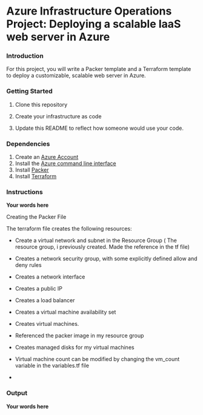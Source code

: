 # Azure Infrastructure Operations Project: Deploying a scalable IaaS web server in Azure

### Introduction
For this project, you will write a Packer template and a Terraform template to deploy a customizable, scalable web server in Azure.

### Getting Started
1. Clone this repository

2. Create your infrastructure as code

3. Update this README to reflect how someone would use your code.

### Dependencies
1. Create an [Azure Account](https://portal.azure.com) 
2. Install the [Azure command line interface](https://docs.microsoft.com/en-us/cli/azure/install-azure-cli?view=azure-cli-latest)
3. Install [Packer](https://www.packer.io/downloads)
4. Install [Terraform](https://www.terraform.io/downloads.html)

### Instructions
**Your words here**

Creating the Packer File






The terraform file creates the following resources:

- Create a virtual network and subnet in the Resource Group ( The resource group, i previously created. Made the reference in the tf file)
- Creates a network security group, with some explicitly defined allow and deny rules
- Creates a network interface
- Creates a public IP
- Creates a load balancer
- Creates a virtual machine availability set
- Creates virtual machines.
-   Referenced the packer image in my resource group
-   Creates managed disks for my virtual machines

- Virtual machine count can be modified by changing the vm_count variable in the variables.tf file
- 

### Output
**Your words here**

